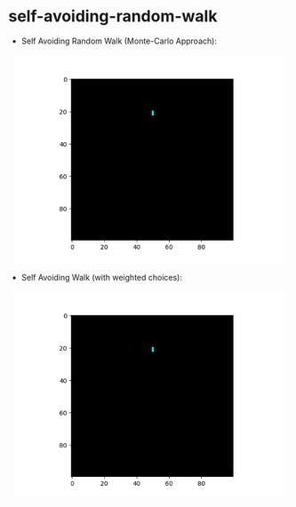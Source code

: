 # self-avoiding-random-walk
- Self Avoiding Random Walk (Monte-Carlo Approach):

![demo](https://github.com/theeemanuel/self-avoiding-random-walk/blob/main/sarw.gif)

- Self Avoiding Walk (with weighted choices):

![demo](https://github.com/theeemanuel/self-avoiding-random-walk/blob/main/saw_mc_w.gif)
